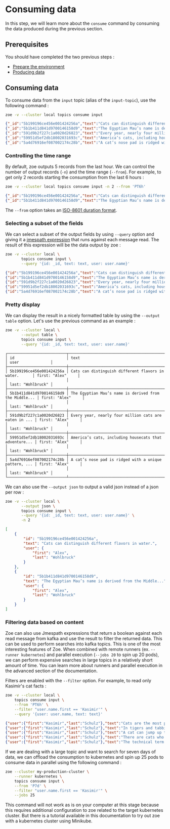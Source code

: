 # Consuming data

In this step, we will learn more about the `consume` command by consuming the data produced during the previous section.

## Prerequisites

You should have completed the two previous steps :

- [Prepare the environment](prepare.md)
- [Producing data](produce.md)

## Consuming data

To consume data from the `input` topic (alias of the `input-topic`), use the following command :

```bash tab="command"
zoe -v --cluster local topics consume input
```

```json tab="output"
{"_id":"5b199196ce456e001424256a","text":"Cats can distinguish different flavors in water.","type":"cat","user":{"_id":"5a9ac18c7478810ea6c06381","name":{"first":"Alex","last":"Wohlbruck"}},"upvotes":6,"userUpvoted":null}
{"_id":"5b1b411d841d9700146158d9","text":"The Egyptian Mau’s name is derived from the Middle...","type":"cat","user":{"_id":"5a9ac18c7478810ea6c06381","name":{"first":"Alex","last":"Wohlbruck"}},"upvotes":5,"userUpvoted":null}
{"_id":"591d9b2f227c1a0020d26823","text":"Every year, nearly four million cats are eaten in ...","type":"cat","user":{"_id":"5a9ac18c7478810ea6c06381","name":{"first":"Alex","last":"Wohlbruck"}},"upvotes":4,"userUpvoted":null}
{"_id":"59951d5ef2db18002031693c","text":"America’s cats, including housecats that adventure...","type":"cat","user":{"_id":"5a9ac18c7478810ea6c06381","name":{"first":"Alex","last":"Wohlbruck"}},"upvotes":4,"userUpvoted":null}
{"_id":"5a4d76916ef087002174c28b","text":"A cat’s nose pad is ridged with a unique pattern, ...","type":"cat","user":{"_id":"5a9ac18c7478810ea6c06381","name":{"first":"Alex","last":"Wohlbruck"}},"upvotes":4,"userUpvoted":null}
```

### Controlling the time range

By default, zoe outputs 5 records from the last hour. We can control the number of output records (`-n`) and the time range (`--from`). For example, to get only 2 records starting the consumption from the last 6 hours :

```bash tab="command"
zoe -v --cluster local topics consume input -n 2 --from 'PT6h'
```

```json tab="output"
{"_id":"5b199196ce456e001424256a","text":"Cats can distinguish different flavors in water.","type":"cat","user":{"_id":"5a9ac18c7478810ea6c06381","name":{"first":"Alex","last":"Wohlbruck"}},"upvotes":6,"userUpvoted":null}
{"_id":"5b1b411d841d9700146158d9","text":"The Egyptian Mau’s name is derived from the Middle...","type":"cat","user":{"_id":"5a9ac18c7478810ea6c06381","name":{"first":"Alex","last":"Wohlbruck"}},"upvotes":5,"userUpvoted":null}
```

The `--from` option takes an [ISO-8601 duration format](https://en.wikipedia.org/wiki/ISO_8601#Durations).

### Selecting a subset of the fields

We can select a subset of the output fields by using `--query` option and giving it a [jmespath expression](https://jmespath.org/) that runs against each message read. The result of this expression will be the data output by zoe :

```bash tab="command"
zoe -v --cluster local \
       topics consume input \
       --query '{id: _id, text: text, user: user.name}'
```

```json tab="output"
{"id":"5b199196ce456e001424256a","text":"Cats can distinguish different flavors in water.","user":{"first":"Alex","last":"Wohlbruck"}}
{"id":"5b1b411d841d9700146158d9","text":"The Egyptian Mau’s name is derived from the Middle...","user":{"first":"Alex","last":"Wohlbruck"}}
{"id":"591d9b2f227c1a0020d26823","text":"Every year, nearly four million cats are eaten in ...","user":{"first":"Alex","last":"Wohlbruck"}}
{"id":"59951d5ef2db18002031693c","text":"America’s cats, including housecats that adventure...","user":{"first":"Alex","last":"Wohlbruck"}}
{"id":"5a4d76916ef087002174c28b","text":"A cat’s nose pad is ridged with a unique pattern, ...","user":{"first":"Alex","last":"Wohlbruck"}}
```

### Pretty display

We can display the result in a nicely formatted table by using the `--output table` option. Let's use the previous command as an example :

```bash tab="command"
zoe -v --cluster local \
       --output table \
       topics consume input \
       --query '{id: _id, text: text, user: user.name}'
```

```text tab="output"
┌──────────────────────────┬───────────────────────────────────────────────────────┬───────────────────┐
│ id                       │ text                                                  │ user              │
├──────────────────────────┼───────────────────────────────────────────────────────┼───────────────────┤
│ 5b199196ce456e001424256a │ Cats can distinguish different flavors in water.      │ first: "Alex"     │
│                          │                                                       │ last: "Wohlbruck" │
├──────────────────────────┼───────────────────────────────────────────────────────┼───────────────────┤
│ 5b1b411d841d9700146158d9 │ The Egyptian Mau’s name is derived from the Middle... │ first: "Alex"     │
│                          │                                                       │ last: "Wohlbruck" │
├──────────────────────────┼───────────────────────────────────────────────────────┼───────────────────┤
│ 591d9b2f227c1a0020d26823 │ Every year, nearly four million cats are eaten in ... │ first: "Alex"     │
│                          │                                                       │ last: "Wohlbruck" │
├──────────────────────────┼───────────────────────────────────────────────────────┼───────────────────┤
│ 59951d5ef2db18002031693c │ America’s cats, including housecats that adventure... │ first: "Alex"     │
│                          │                                                       │ last: "Wohlbruck" │
├──────────────────────────┼───────────────────────────────────────────────────────┼───────────────────┤
│ 5a4d76916ef087002174c28b │ A cat’s nose pad is ridged with a unique pattern, ... │ first: "Alex"     │
│                          │                                                       │ last: "Wohlbruck" │
└──────────────────────────┴───────────────────────────────────────────────────────┴───────────────────┘
```

We can also use the `--output json` to output a valid json instead of a json per row :

```bash tab="command"
zoe -v --cluster local \
       --output json \
       topics consume input \
       --query '{id: _id, text: text, user: user.name}' \
       -n 2
```

```json tab="output"
[
    {
        "id": "5b199196ce456e001424256a",
        "text": "Cats can distinguish different flavors in water.",
        "user": {
            "first": "Alex",
            "last": "Wohlbruck"
        }
    },
    {
        "id": "5b1b411d841d9700146158d9",
        "text": "The Egyptian Mau’s name is derived from the Middle...",
        "user": {
            "first": "Alex",
            "last": "Wohlbruck"
        }
    }
]
```

### Filtering data based on content

Zoe can also use Jmespath expressions that return a boolean against each read message from kafka and use the result to filter the returned data. This can be used to perform searches into kafka topics. This is one of the most interesting features of Zoe. When combined with remote runners (ex. `--runner kubernetes`) and parallel execution (`--jobs 20` to spin up 20 pods), we can perform expensive searches in large topics in a relatively short amount of time. You can learn more about runners and parallel execution in the advanced section of the documentation.

Filters are enabled with the `--filter` option. For example, to read only Kasimir's cat facts :

```bash tab="command"
zoe -v --cluster local \
    topics consume input \
    --from 'PT6h' \
    --filter "user.name.first == 'Kasimir'" \
    --query '{user: user.name, text: text}'
```

```json tab="output"
{"user":{"first":"Kasimir","last":"Schulz"},"text":"Cats are the most popular pet in the United States..."}
{"user":{"first":"Kasimir","last":"Schulz"},"text":"In tigers and tabbies, the middle of the tongue is..."}
{"user":{"first":"Kasimir","last":"Schulz"},"text":"A cat can jump up to six times its length."}
{"user":{"first":"Kasimir","last":"Schulz"},"text":"There are cats who have survived falls from over 3..."}
{"user":{"first":"Kasimir","last":"Schulz"},"text":"The technical term for \"hairball\" is \"bezoar.\""}
```

If we are dealing with a large topic and want to search for seven days of data, we can offload the consumption to kubernetes and spin up 25 pods to consume data in parallel using the following command :

```bash tab="command"
zoe --cluster my-production-cluster \
    --runner kubernetes \
    topics consume input \
    --from 'P7d' \
    --filter "user.name.first == 'Kasimir'" \
    --jobs 25
```

This command will not work as is on your computer at this stage because this requires additional configuration to zoe related to the target kubernetes cluster. But there is a tutorial available in this documentation to try out zoe with a kubernetes cluster using Minikube.
